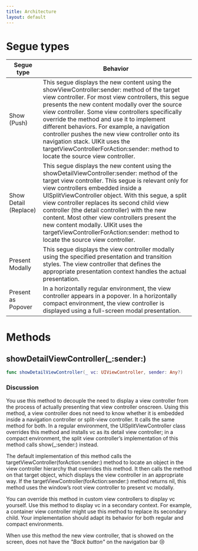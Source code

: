 ```yaml
---
title: Architecture
layout: default
---
```


# Segue types

| Segue type | Behavior |
|  --------- | --------- |
| Show (Push) | This segue displays the new content using the showViewController:sender: method of the target view controller. For most view controllers, this segue presents the new content modally over the source view controller. Some view controllers specifically override the method and use it to implement different behaviors. For example, a navigation controller pushes the new view controller onto its navigation stack. UIKit uses the targetViewControllerForAction:sender: method to locate the source view controller.|
| Show Detail (Replace) | This segue displays the new content using the showDetailViewController:sender: method of the target view controller. This segue is relevant only for view controllers embedded inside a UISplitViewController object. With this segue, a split view controller replaces its second child view controller (the detail controller) with the new content. Most other view controllers present the new content modally. UIKit uses the targetViewControllerForAction:sender: method to locate the source view controller. |
| Present Modally | This segue displays the view controller modally using the specified presentation and transition styles. The view controller that defines the appropriate presentation context handles the actual presentation.|
| Present as Popover | In a horizontally regular environment, the view controller appears in a popover. In a horizontally compact environment, the view controller is displayed using a full-screen modal presentation.|

# Methods

## **showDetailViewController(_:sender:)**

```swift
func showDetailViewController(_ vc: UIViewController, sender: Any?)
```

### Discussion
You use this method to decouple the need to display a view controller from the process of actually presenting that view controller onscreen. Using this method, a view controller does not need to know whether it is embedded inside a navigation controller or split-view controller. It calls the same method for both. In a regular environment, the UISplitViewController class overrides this method and installs vc as its detail view controller; in a compact environment, the split view controller’s implementation of this method calls show(_:sender:) instead.

The default implementation of this method calls the targetViewController(forAction:sender:) method to locate an object in the view controller hierarchy that overrides this method. It then calls the method on that target object, which displays the view controller in an appropriate way. If the targetViewController(forAction:sender:) method returns nil, this method uses the window’s root view controller to present vc modally.

You can override this method in custom view controllers to display vc yourself. Use this method to display vc in a secondary context. For example, a container view controller might use this method to replace its secondary child. Your implementation should adapt its behavior for both regular and compact environments.

When use this method the new view controller, that is showed on the screen, does not have the *"Back button"* on the navigation bar :cry:
